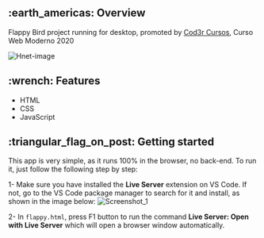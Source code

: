 <h2>:earth_americas: Overview</h2>
<p>Flappy Bird project running for desktop, promoted by <a href="https://github.com/cod3rcursos">Cod3r Cursos</a>, Curso Web Moderno 2020</p>

![Hnet-image](https://user-images.githubusercontent.com/35710766/93035639-eed57700-f613-11ea-9cd9-cb98dc2b5a41.gif)

<h2>:wrench: Features</h2>
<ul>
  <li>HTML</li>
  <li>CSS</li>
  <li>JavaScript</li>
</ul>  

<h2>:triangular_flag_on_post: Getting started</h2>
This app is very simple, as it runs 100% in the browser, no back-end. To run it, just follow the following step by step:

1- Make sure you have installed the <strong>Live Server</strong> extension on VS Code. If not, go to the VS Code package manager to search for it and install, as shown in the image below:
![Screenshot_1](https://user-images.githubusercontent.com/35710766/93033635-779ce480-f60d-11ea-8014-9c6f0d7bbcd4.png)

2- In ```flappy.html```, press F1 button to run the command <strong>Live Server: Open with Live Server</strong> which will open a browser window automatically.
